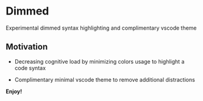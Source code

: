 # Dimmed

Experimental dimmed syntax highlighting and complimentary vscode theme

## Motivation

* Decreasing cognitive load by minimizing colors usage to highlight a code syntax

* Complimentary minimal vscode theme to remove additional distractions

**Enjoy!**
